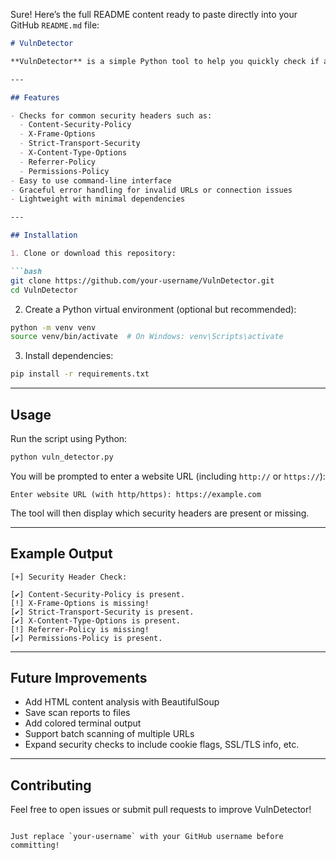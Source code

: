 Sure! Here’s the full README content ready to paste directly into your GitHub `README.md` file:

````markdown
# VulnDetector

**VulnDetector** is a simple Python tool to help you quickly check if a website implements key HTTP security headers. These headers help protect sites from common web vulnerabilities.

---

## Features

- Checks for common security headers such as:
  - Content-Security-Policy
  - X-Frame-Options
  - Strict-Transport-Security
  - X-Content-Type-Options
  - Referrer-Policy
  - Permissions-Policy
- Easy to use command-line interface
- Graceful error handling for invalid URLs or connection issues
- Lightweight with minimal dependencies

---

## Installation

1. Clone or download this repository:

```bash
git clone https://github.com/your-username/VulnDetector.git
cd VulnDetector
````

2. Create a Python virtual environment (optional but recommended):

```bash
python -m venv venv
source venv/bin/activate  # On Windows: venv\Scripts\activate
```

3. Install dependencies:

```bash
pip install -r requirements.txt
```

---

## Usage

Run the script using Python:

```bash
python vuln_detector.py
```

You will be prompted to enter a website URL (including `http://` or `https://`):

```
Enter website URL (with http/https): https://example.com
```

The tool will then display which security headers are present or missing.

---

## Example Output

```
[+] Security Header Check:

[✔] Content-Security-Policy is present.
[!] X-Frame-Options is missing!
[✔] Strict-Transport-Security is present.
[✔] X-Content-Type-Options is present.
[!] Referrer-Policy is missing!
[✔] Permissions-Policy is present.
```

---

## Future Improvements

* Add HTML content analysis with BeautifulSoup
* Save scan reports to files
* Add colored terminal output
* Support batch scanning of multiple URLs
* Expand security checks to include cookie flags, SSL/TLS info, etc.

---

## Contributing

Feel free to open issues or submit pull requests to improve VulnDetector!

```

Just replace `your-username` with your GitHub username before committing!
```
